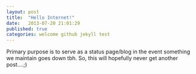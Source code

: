 ```yaml
---
layout: post
title:  "Hello Internet!"
date:   2013-07-20 21:01:29
published: true
categories: welcome github jekyll test
---
```


Primary purpose is to serve as a status page/blog in the event something we maintain goes down tbh. So, this will hopefully never get another post....;)
